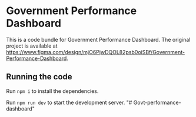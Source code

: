 
  # Government Performance Dashboard

  This is a code bundle for Government Performance Dashboard. The original project is available at https://www.figma.com/design/mjO6PjwDQOL82psb0oiSBf/Government-Performance-Dashboard.

  ## Running the code

  Run `npm i` to install the dependencies.

  Run `npm run dev` to start the development server.
  "# Govt-performance-dashboard" 
